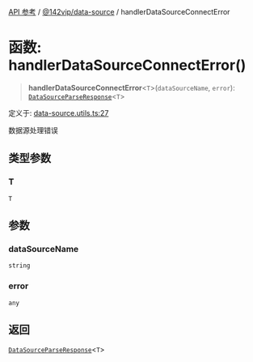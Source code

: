 [API 参考](../../../index.md) / [@142vip/data-source](../index.md) / handlerDataSourceConnectError

# 函数: handlerDataSourceConnectError()

> **handlerDataSourceConnectError**\<`T`\>(`dataSourceName`, `error`): [`DataSourceParseResponse`](../interfaces/DataSourceParseResponse.md)\<`T`\>

定义于: [data-source.utils.ts:27](https://github.com/142vip/core-x/blob/d59cdcda9f62fc93dcb0efb54c66772997c75711/packages/data-source/src/data-source.utils.ts#L27)

数据源处理错误

## 类型参数

### T

`T`

## 参数

### dataSourceName

`string`

### error

`any`

## 返回

[`DataSourceParseResponse`](../interfaces/DataSourceParseResponse.md)\<`T`\>
